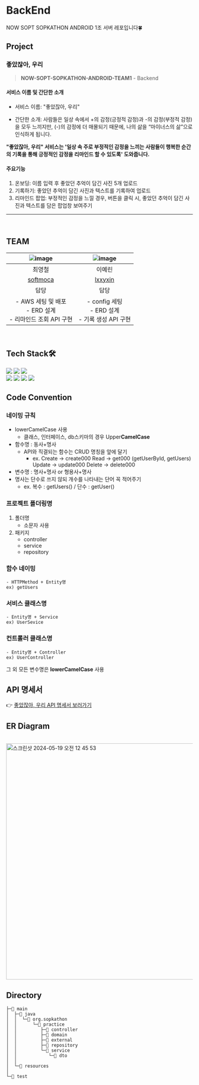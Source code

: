 # BackEnd

NOW SOPT SOPKATHON ANDROID 1조 서버 레포입니다🍀

## Project
  ### 좋았잖아, 우리
> **NOW-SOPT-SOPKATHON-ANDROID-TEAM1** - Backend<br/>
#### 서비스 이름 및 간단한 소개
- 서비스 이름: "좋았잖아, 우리"

- 간단한 소개: 사람들은 일상 속에서 +의 감정(긍정적 감정)과 -의 감정(부정적 감정)을 모두 느끼지만, (-)의 감정에 더 매몰되기 때문에, 나의 삶을 “마이너스의 삶”으로 인식하게 됩니다.

**"좋았잖아, 우리" 서비스는 '일상 속 주로 부정적인 감정을 느끼는 사람들이 행복한 순간의 기록을 통해 긍정적인 감정을 리마인드 할 수 있도록' 도와줍니다.**

#### 주요기능
1. 온보딩: 이름 입력 후 좋았던 추억이 담긴 사진 5개 업로드
2. 기록하기: 좋았던 추억이 담긴 사진과 텍스트를 기록하여 업로드
3. 리마인드 팝업: 부정적인 감정을 느낄 경우, 버튼을 클릭 시, 좋았던 추억이 담긴 사진과 텍스트를 담은 팝업창 보여주기

--- 
<br>

## TEAM
|![image](https://github.com/NOW-SOPT-SOPKATHON-ANDROID-TEAM1/BackEnd/assets/91695537/7cb01573-c47f-407d-9ddc-d3c52671a369)|![image](https://github.com/NOW-SOPT-SOPKATHON-ANDROID-TEAM1/BackEnd/assets/91695537/bb72d82b-343c-4976-82c4-06a71fd4c07b)|
|:---:|:---:|
|최영철|이예린|
|[softmoca](https://github.com/softmoca)|[lxxyxin](https://github.com/lxxyxin)|
|담당|담당|
|- AWS 세팅 및 배포 <br> - ERD 설계 <br> - 리마인드 조회 API 구현 | - config 세팅 <br> - ERD 설계 <br> - 기록 생성 API 구현|

<br>

## Tech Stack🛠️
  <img src="https://img.shields.io/badge/Java-007396?style=flat-square&logo=Java&logoColor=white"/></a>
  <img src="https://img.shields.io/badge/Spring-6DB33F?style=flat-square&logo=Spring&logoColor=white"/></a>
  <img src="https://img.shields.io/badge/SpringBoot-6DB33F?style=flat-square&logo=SpringBoot&logoColor=white"/></a>
  <br>
  <img src="https://img.shields.io/badge/PostgreSQL-4169E1?style=flat-square&logo=PostgreSQL&logoColor=white"/></a>
  <img src="https://img.shields.io/badge/AWS-232F3E?style=flat-square&logo=AWSL&logoColor=orange"/></a>
  <img src="https://img.shields.io/badge/AWS_RDS-527FFF?style=flat-square&logo=AWSRDS&logoColor=orange"/></a>
  <img src="https://img.shields.io/badge/AWS_EC2-FF9900?style=flat-square&logo=AWSLEC2&logoColor=orange"/></a>

## Code Convention

### 네이밍 규칙

- lowerCamelCase 사용
    - 클래스, 인터페이스, db스키마의 경우 Upper**CamelCase**
- 함수명 : 동사+명사
    - API와 직결되는 함수는 CRUD 명칭을 앞에 달기
        - ex. Create → create000
              Read → get000 (getUserById, getUsers)
              Update → update000
              Delete → delete000
- 변수명 : 명사+명사 or 형용사+명사
- 명사는 단수로 쓰지 않되 개수를 나타내는 단어 꼭 적어주기
    - ex. 복수 : getUsers() / 단수 : getUser()
    

### 프로젝트 폴더링명

1. 폴더명
    - 소문자 사용
2. 패키지
    - controller
    - service
    - repository

### 함수 네이밍

```
- HTTPMethod + Entity명
ex) getUsers
```

### 서비스 클래스명

```
- Entity명 + Service
ex) UserSevice
```

### 컨트롤러 클래스명

```
- Entity명 + Controller
ex) UserController
```

그 외 모든 변수명은 **lowerCamelCase** 사용

## API 명세서
👉 [ 좋았잖아, 우리 API 명세서 보러가기](https://www.notion.so/API-b8a10ffafdd84a7ba78b130bd21b5152)



## ER Diagram

<br>
<img width="636" alt="스크린샷 2024-05-19 오전 12 45 53" src="https://github.com/NOW-SOPT-SOPKATHON-ANDROID-TEAM1/BackEnd/assets/91695537/afe5b13d-1380-4f25-8569-1c36c7cb71f8">

<br>


## Directory
```
├─📁 main
│  ├─📁 java
│  │  └─📁 org.sopkathon
│  │      └─📁 practice
│  │         ├─📁 controller
│  │         ├─📁 domain
│  │         ├─📁 external
│  │         ├─📁 repository
│  │         └─📁 service
│  │            └─📁 dto
│  │         
│  └─📁 resources      
│      
└─📁 test
```

<br>
